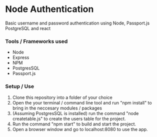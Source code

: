 # Node Authentication
Basic username and password authentication using Node, Passport.js PostgreSQL and react

### Tools / Frameworks used
- Node
- Express
- NPM
- PostgresSQL
- Passport.js


### Setup / Use
1. Clone this repository into a folder of your choice
2. Open the your terminal / command line tool and run "npm install" to bring in the neccesary modules / packages
3. (Assuming PostgresSQL is installed) run the command "node createtable.js" to create the users table for the project.
4. Run the command "npm start" to build and start the project.
5. Open a browser window and go to localhost:8080 to use the app. 
